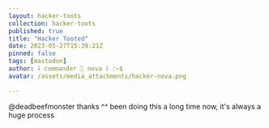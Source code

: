 ```yaml
---
layout: hacker-toots
collection: hacker-toots
published: true
title: "Hacker Tooted"
date: 2023-05-27T15:39:21Z
pinned: false
tags: [mastodon]
author: ⸸ commander ░ nova ⸸ :~$
avatar: /assets/media_attachments/hacker-nova.png

---
```


<p>@deadbeefmonster thanks ^^ been doing this a long time now, it&#39;s always a huge process</p>


